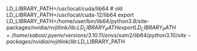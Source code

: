 LD_LIBRARY_PATH=/usr/local/cuda/lib64  # old
LD_LIBRARY_PATH=/usr/local/cuda-12/lib64
export LD_LIBRARY_PATH=/home/user/bin/lib64/python3.8/site-packages/nvidia/nvjitlink/lib:$LD_LIBRARY_PATH
export LD_LIBRARY_PATH=/home/saboa/.pyenv/versions/3.10.11/envs/sam2/lib64/python3.10/site-packages/nvidia/nvjitlink/lib:$LD_LIBRARY_PATH
